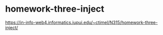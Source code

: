 # homework-three-inject

https://in-info-web4.informatics.iupui.edu/~ctimel/N315/homework-three-inject/
